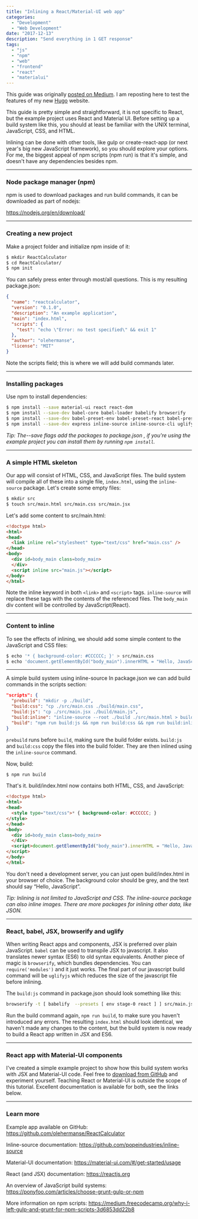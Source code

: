 ```yaml
---
title: "Inlining a React/Material-UI web app"
categories:
  - "Development"
  - "Web Development"
date: "2017-12-13"
description: "Send everything in 1 GET response"
tags:
  - "js"
  - "npm"
  - "web"
  - "frontend"
  - "react"
  - "materialui"
---
```



This guide was originally [posted on Medium](https://medium.com/front-end-hacking/inlining-a-react-material-ui-web-app-using-npm-scripts-5ffd955d05b2).
I am reposting here to test the features of my new [Hugo](https://gohugo.io/) website.

This guide is pretty simple and straightforward, it is not specific to React, but the example project uses React and Material UI.
Before setting up a build system like this, you should at least be familiar with the UNIX terminal, JavaScript, CSS, and HTML.

Inlining can be done with other tools, like gulp or create-react-app (or next year's big new JavaScript framework), so you should explore your options.
For me, the biggest appeal of npm scripts (npm run) is that it's simple, and doesn't have any dependencies besides npm.

---

### Node package manager (npm)

npm is used to download packages and run build commands, it can be downloaded as part of nodejs:

https://nodejs.org/en/download/

---

### Creating a new project

Make a project folder and initialize npm inside of it:
```bash
$ mkdir ReactCalculator
$ cd ReactCalculator/
$ npm init
```

You can safely press enter through most/all questions. This is my resulting package.json:
```json
{
  "name": "reactcalculator",
  "version": "0.1.0",
  "description": "An example application",
  "main": "index.html",
  "scripts": {
    "test": "echo \"Error: no test specified\" && exit 1"
  },
  "author": "olehermanse",
  "license": "MIT"
}
```

Note the scripts field; this is where we will add build commands later.

---

### Installing packages

Use npm to install dependencies:
```bash
$ npm install --save material-ui react react-dom
$ npm install --save-dev babel-core babel-loader babelify browserify
$ npm install --save-dev babel-preset-env babel-preset-react babel-preset-stage-0
$ npm install --save-dev express inline-source inline-source-cli uglify
```

*Tip: The--save flags add the packages to package.json , if you're using the example project you can install them by running `npm install`.*

---

### A simple HTML skeleton

Our app will consist of HTML, CSS, and JavaScript files.
The build system will compile all of these into a single file, `index.html`, using the `inline-source` package.
Let's create some empty files:
```bash
$ mkdir src
$ touch src/main.html src/main.css src/main.jsx
```

Let's add some content to src/main.html:
```html
<!doctype html>
<html>
<head>
  <link inline rel="stylesheet" type="text/css" href="main.css" />
</head>
<body>
  <div id=body_main class=body_main>
  </div>
  <script inline src="main.js"></script>
</body>
</html>
```
Note the inline keyword in both `<link>` and `<script>` tags.
`inline-source` will replace these tags with the contents of the referenced files.
The `body_main` div content will be controlled by JavaScript(React).


---

### Content to inline

To see the effects of inlining, we should add some simple content to the JavaScript and CSS files:
```bash
$ echo '* { background-color: #CCCCCC; }' > src/main.css
$ echo 'document.getElementById("body_main").innerHTML = "Hello, JavaScript";' > src/main.jsx
```

---

A simple build system using inline-source
In package.json we can add build commands in the scripts section:
```json
"scripts": {
  "prebuild": "mkdir -p ./build",
  "build:css": "cp ./src/main.css ./build/main.css",
  "build:js": "cp ./src/main.jsx ./build/main.js",
  "build:inline": "inline-source --root ./build ./src/main.html > build/index.html",
  "build": "npm run build:js && npm run build:css && npm run build:inline"
}
```
`prebuild` runs before `build`, making sure the build folder exists.
`build:js` and `build:css` copy the files into the build folder.
They are then inlined using the `inline-source` command.

Now, build:
```bash
$ npm run build
```

That's it. build/index.html now contains both HTML, CSS, and JavaScript:
```html
<!doctype html>
<html>
<head>
  <style type="text/css">* { background-color: #CCCCCC; }
</style>
</head>
<body>
  <div id=body_main class=body_main>
  </div>
  <script>document.getElementById("body_main").innerHTML = "Hello, JavaScript";
</script>
</body>
</html>
```

You don't need a development server, you can just open build/index.html in your browser of choice.
The background color should be grey, and the text should say “Hello, JavaScript”.

*Tip: Inlining is not limited to JavaScript and CSS. The inline-source package can also inline images. There are more packages for inlining other data, like JSON.*

---

### React, babel, JSX, browserify and uglify

When writing React apps and components, JSX is preferred over plain JavaScript.
`babel` can be used to transpile JSX to javascript.
It also translates newer syntax (ES6) to old syntax equivalents.
Another piece of magic is `browserify`, which bundles dependencies.
You can `require('modules')` and it just works.
The final part of our javascript build command will be `uglifyjs` which reduces the size of the javascript file before inlining.

The `build:js` command in package.json should look something like this:
```bash
browserify -t [ babelify  --presets [ env stage-0 react ] ] src/main.jsx | uglifyjs -mc > build/main.js
```

Run the build command again, `npm run build`, to make sure you haven't introduced any errors.
The resulting `index.html` should look identical, we haven't made any changes to the content, but the build system is now ready to build a React app written in JSX and ES6.

---

### React app with Material-UI components

I've created a simple example project to show how this build system works with JSX and Material-UI code.
Feel free to [download from GitHub](https://github.com/olehermanse/ReactCalculator) and experiment yourself.
Teaching React or Material-UI is outside the scope of this tutorial.
Excellent documentation is available for both, see the links below.

---

### Learn more

Example app available on GitHub: https://github.com/olehermanse/ReactCalculator

Inline-source documentation: https://github.com/popeindustries/inline-source

Material-UI documentation: https://material-ui.com/#/get-started/usage

React (and JSX) documentation: https://reactjs.org

An overview of JavaScript build systems: https://ponyfoo.com/articles/choose-grunt-gulp-or-npm

More information on npm scripts: https://medium.freecodecamp.org/why-i-left-gulp-and-grunt-for-npm-scripts-3d6853dd22b8
